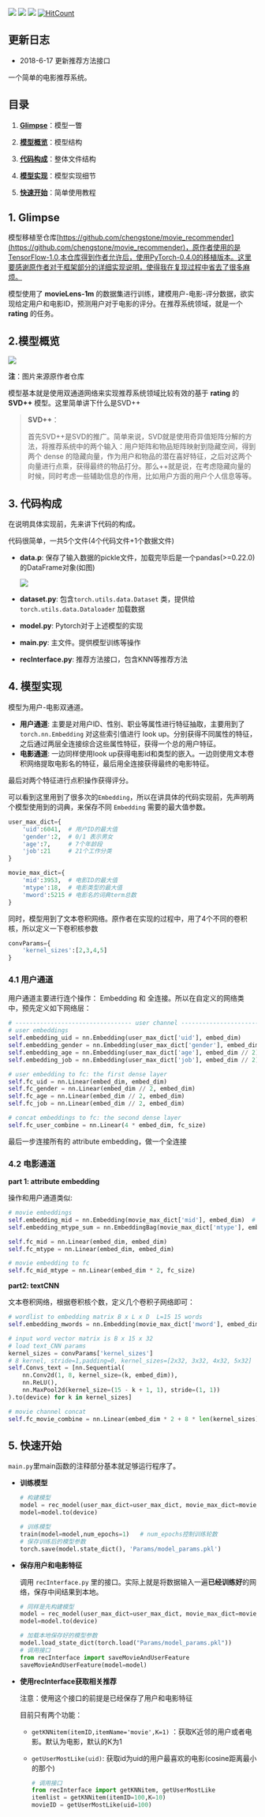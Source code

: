 <a href="https://996.icu"><img src="https://img.shields.io/badge/link-996.icu-red.svg?style=flat-square"></a> <a href='https://pytorch.org/'><img src='https://img.shields.io/badge/PyTorch-0.4.0-blue.svg?style=flat-square'></a> <a href='https://www.python.org/'><img src='https://img.shields.io/badge/python-3.5-green.svg?style=flat-square'></a> [![HitCount](http://hits.dwyl.io/Holy-Shine/movie_recommend_system.svg)](http://hits.dwyl.io/Holy-Shine/movie_recommend_system)

## 更新日志

- 2018-6-17 更新推荐方法接口

一个简单的电影推荐系统。  

## 目录

1. [**Glimpse**](#sec1)：模型一瞥

2. [**模型概览**](#sec2)：模型结构

3. [**代码构成**](#sec3)：整体文件结构

4. [**模型实现**](#sec4)：模型实现细节

5. [**快速开始**](#sec5)：简单使用教程

## <span id="sec1">1. Glimpse</span>

模型移植至仓库[https://github.com/chengstone/movie_recommender](https://github.com/chengstone/movie_recommender)，原作者使用的是TensorFlow-1.0,本仓库得到作者允许后，使用PyTorch-0.4.0的移植版本。这里要感谢原作者对于框架部分的详细实现说明，使得我在复现过程中省去了很多麻烦。 

 模型使用了 **movieLens-1m** 的数据集进行训练，建模用户-电影-评分数据，欲实现给定用户和电影ID，预测用户对于电影的评分。在推荐系统领域，就是一个 **rating** 的任务。



## <span id="sec2">2.模型概览</span>

![](https://markdownfoto-1252952266.cos.ap-guangzhou.myqcloud.com/Github/model.001.jpeg)

**注**：图片来源原作者仓库  



模型基本就是使用双通道网络来实现推荐系统领域比较有效的基于 **rating** 的 **SVD++** 模型。这里简单讲下什么是SVD++

>**SVD++**：
>
>首先SVD++是SVD的推广。简单来说，SVD就是使用奇异值矩阵分解的方法，将推荐系统中的两个输入：用户矩阵和物品矩阵映射到隐藏空间，得到两个 dense 的隐藏向量，作为用户和物品的潜在喜好特征，之后对这两个向量进行点乘，获得最终的物品打分。那么++就是说，在考虑隐藏向量的时候，同时考虑一些辅助信息的作用，比如用户方面的用户个人信息等等。



## <span id="sec3">3. 代码构成<span>

在说明具体实现前，先来讲下代码的构成。  

代码很简单，一共5个文件(4个代码文件+1个数据文件)

- **data.p**: 保存了输入数据的pickle文件，加载完毕后是一个pandas(>=0.22.0)的DataFrame对象(如图)

  ![](https://markdownfoto-1252952266.cos.ap-guangzhou.myqcloud.com/Github/rec1.PNG)

- **dataset.py**: 包含`torch.utils.data.Dataset` 类，提供给 `torch.utils.data.Dataloader` 加载数据

- **model.py**: Pytorch对于上述模型的实现

- **main.py**: 主文件。提供模型训练等操作

- **recInterface.py**: 推荐方法接口，包含KNN等推荐方法



## <span id="sec4">4. 模型实现</span>

模型为用户-电影双通道。

- **用户通道**: 主要是对用户ID、性别、职业等属性进行特征抽取，主要用到了 `torch.nn.Embedding` 对这些索引值进行 look up。分别获得不同属性的特征，之后通过两层全连接综合这些属性特征，获得一个总的用户特征。
- **电影通道**: 一边同样使用look up获得电影id和类型的嵌入。一边则使用文本卷积网络提取电影名的特征，最后用全连接获得最终的电影特征。  

最后对两个特征进行点积操作获得评分。    

可以看到这里用到了很多次的`Embedding`，所以在讲具体的代码实现前，先声明两个模型使用到的词典，来保存不同 `Embedding` 需要的最大值参数。

```python
user_max_dict={
    'uid':6041,  # 用户ID的最大值
    'gender':2,	 # 0/1 表示男女
    'age':7,     # 7个年龄段
    'job':21     # 21个工作分类
}

movie_max_dict={
    'mid':3953,  # 电影ID的最大值
    'mtype':18,  # 电影类型的最大值
    'mword':5215 # 电影名的词典term总数
}
```

同时，模型用到了文本卷积网络。原作者在实现的过程中，用了4个不同的卷积核，所以定义一下卷积核参数

```python
convParams={
    'kernel_sizes':[2,3,4,5]
}
```

### 4.1 用户通道

用户通道主要进行连个操作： Embedding 和 全连接。所以在自定义的网络类中，预先定义如下网络层：

```python
# --------------------------------- user channel --------------------------------------------
# user embeddings
self.embedding_uid = nn.Embedding(user_max_dict['uid'], embed_dim)
self.embedding_gender = nn.Embedding(user_max_dict['gender'], embed_dim // 2)
self.embedding_age = nn.Embedding(user_max_dict['age'], embed_dim // 2)
self.embedding_job = nn.Embedding(user_max_dict['job'], embed_dim // 2)

# user embedding to fc: the first dense layer
self.fc_uid = nn.Linear(embed_dim, embed_dim)
self.fc_gender = nn.Linear(embed_dim // 2, embed_dim)
self.fc_age = nn.Linear(embed_dim // 2, embed_dim)
self.fc_job = nn.Linear(embed_dim // 2, embed_dim)

# concat embeddings to fc: the second dense layer
self.fc_user_combine = nn.Linear(4 * embed_dim, fc_size)
```

最后一步连接所有的 attribute embedding，做一个全连接

### 4.2 电影通道

**part 1: attribute  embedding**  

操作和用户通道类似:

```python
# movie embeddings
self.embedding_mid = nn.Embedding(movie_max_dict['mid'], embed_dim)  # normally 32
self.embedding_mtype_sum = nn.EmbeddingBag(movie_max_dict['mtype'], embed_dim, mode='sum')

self.fc_mid = nn.Linear(embed_dim, embed_dim)
self.fc_mtype = nn.Linear(embed_dim, embed_dim)

# movie embedding to fc
self.fc_mid_mtype = nn.Linear(embed_dim * 2, fc_size)
```

**part2: textCNN**  

文本卷积网络，根据卷积核个数，定义几个卷积子网络即可：

```python
# wordlist to embedding matrix B x L x D  L=15 15 words
self.embedding_mwords = nn.Embedding(movie_max_dict['mword'], embed_dim)

# input word vector matrix is B x 15 x 32
# load text_CNN params
kernel_sizes = convParams['kernel_sizes']
# 8 kernel, stride=1,padding=0, kernel_sizes=[2x32, 3x32, 4x32, 5x32]
self.Convs_text = [nn.Sequential(
    nn.Conv2d(1, 8, kernel_size=(k, embed_dim)),
    nn.ReLU(),
    nn.MaxPool2d(kernel_size=(15 - k + 1, 1), stride=(1, 1))
).to(device) for k in kernel_sizes]

# movie channel concat
self.fc_movie_combine = nn.Linear(embed_dim * 2 + 8 * len(kernel_sizes), fc_size)  # tanh
```



## <span id="sec5">5. 快速开始</span>

`main.py`里main函数的注释部分基本就足够运行程序了。

- **训练模型**

  ```python
  # 构建模型
  model = rec_model(user_max_dict=user_max_dict, movie_max_dict=movie_max_dict, convParams=convParams)
  model=model.to(device)
  
  # 训练模型
  train(model=model,num_epochs=1)   # num_epochs控制训练轮数
  # 保存训练后的模型参数
  torch.save(model.state_dict(), 'Params/model_params.pkl')
  ```

  

- **保存用户和电影特征**

  调用 `recInterface.py` 里的接口。实际上就是将数据输入一遍**已经训练好**的网络，保存中间结果到本地。

  ```python
  # 同样是先构建模型
  model = rec_model(user_max_dict=user_max_dict, movie_max_dict=movie_max_dict, convParams=convParams)
  model=model.to(device)
  
  # 加载本地保存好的模型参数
  model.load_state_dict(torch.load("Params/model_params.pkl"))
  # 调用接口
  from recInterface import saveMovieAndUserFeature
  saveMovieAndUserFeature(model=model)
  ```

  

- **使用recInterface获取相关推荐**

  注意：使用这个接口的前提是已经保存了用户和电影特征

  目前只有两个功能：

  - `getKNNitem(itemID,itemName='movie',K=1)` ：获取K近邻的用户或者电影。默认为电影，默认的K为1

  - `getUserMostLike(uid)`: 获取id为uid的用户最喜欢的电影(cosine距离最小的那个)

    ```python
    # 调用接口
    from recInterface import getKNNitem, getUserMostLike
    itemlist = getKNNitem(itemID=100,K=10)
    movieID = getUserMostLike(uid=100)
    ```

    